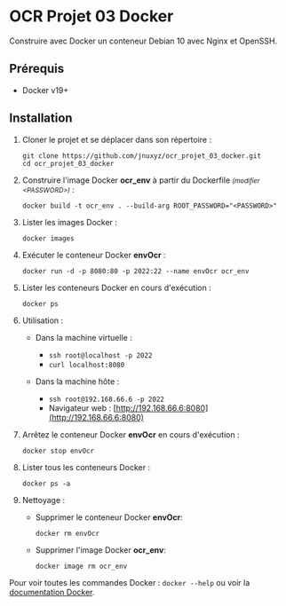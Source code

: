 # OCR Projet 03 Docker

Construire avec Docker un conteneur Debian 10 avec Nginx et OpenSSH.

## Prérequis

- Docker v19+

## Installation

1. Cloner le projet et se déplacer dans son répertoire :

    ```shell
    git clone https://github.com/jnuxyz/ocr_projet_03_docker.git
    cd ocr_projet_03_docker
    ```

2. Construire l'image Docker **ocr_env** à partir du Dockerfile <small>*(modifier \<PASSWORD>)*</small> :

    ```shell
    docker build -t ocr_env . --build-arg ROOT_PASSWORD="<PASSWORD>"
    ```

3. Lister les images Docker :

    ```shell
    docker images
    ```

4. Exécuter le conteneur Docker **envOcr** :

    ```shell
    docker run -d -p 8080:80 -p 2022:22 --name envOcr ocr_env
    ```

5. Lister les conteneurs Docker en cours d'exécution :

    ```shell
    docker ps
    ```

6. Utilisation :

   * Dans la machine virtuelle :
        * `ssh root@localhost -p 2022`
        * `curl localhost:8080`

   * Dans la machine hôte :
        * `ssh root@192.168.66.6 -p 2022`
        * Navigateur web : [http://192.168.66.6:8080](http://192.168.66.6:8080)  

7. Arrêtez le conteneur Docker **envOcr** en cours d'exécution :

    ```shell
    docker stop envOcr
    ```

8. Lister tous les conteneurs Docker :

    ```shell
    docker ps -a
    ```

9. Nettoyage :

    * Supprimer le conteneur Docker **envOcr**:
        ```shell
        docker rm envOcr
        ```

    * Supprimer l'image Docker **ocr_env**:
        ```shell
        docker image rm ocr_env
        ```
Pour voir toutes les commandes Docker : `docker --help` ou voir la [documentation Docker](https://docs.docker.com/engine/reference/commandline/docker/).